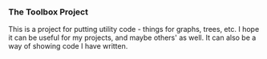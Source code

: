 ### The Toolbox Project
This is a project for putting utility code - things for graphs, trees, etc.
I hope it can be useful for my projects, and maybe others' as well.  It can also be a way of showing code I have written.